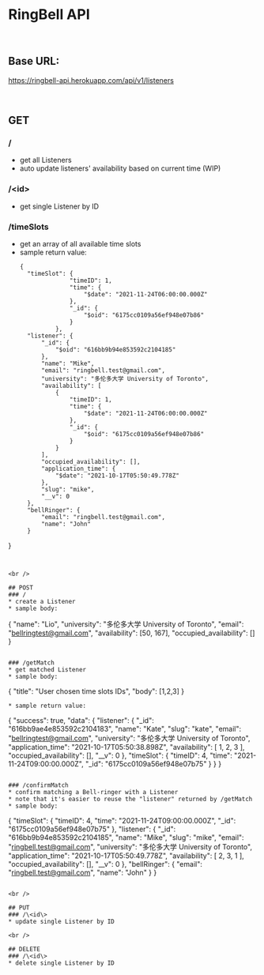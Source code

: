 # RingBell API

<br />

## Base URL:
https://ringbell-api.herokuapp.com/api/v1/listeners

<br />

## GET
### /
* get all Listeners
* auto update listeners' availability based on current time (WIP)
### /\<id\>
* get single Listener by ID
### /timeSlots
* get an array of all available time slots
* sample return value:
  ```
  {
    "timeSlot": {
                "timeID": 1,
                "time": {
                    "$date": "2021-11-24T06:00:00.000Z"
                },
                "_id": {
                    "$oid": "6175cc0109a56ef948e07b86"
                }
            },
    "listener": {
        "_id": {
            "$oid": "616bb9b94e853592c2104185"
        },
        "name": "Mike",
        "email": "ringbell.test@gmail.com",
        "university": "多伦多大学 University of Toronto",
        "availability": [
            {
                "timeID": 1,
                "time": {
                    "$date": "2021-11-24T06:00:00.000Z"
                },
                "_id": {
                    "$oid": "6175cc0109a56ef948e07b86"
                }
            }
        ],
        "occupied_availability": [],
        "application_time": {
            "$date": "2021-10-17T05:50:49.778Z"
        },
        "slug": "mike",
        "__v": 0
    },
    "bellRinger": {
        "email": "ringbell.test@gmail.com",
        "name": "John"
    }
}
  ```


<br />

## POST
### /
* create a Listener
* sample body:
  ```
  {
    "name": "Lio",
    "university": "多伦多大学 University of Toronto",
    "email": "bellringtest@gmail.com",
    "availability": [50, 167],
    "occupied_availability": []
  }
  ```
  
### /getMatch
* get matched Listener
* sample body:
  ```
  {
    "title": "User chosen time slots IDs",
    "body": [1,2,3]
  }
  ```
 * sample return value:
   ```
   {
    "success": true,
    "data": {
        "listener": {
            "_id": "616bb9ae4e853592c2104183",
            "name": "Kate",
            "slug": "kate",
            "email": "bellringtest@gmail.com",
            "university": "多伦多大学 University of Toronto",
            "application_time": "2021-10-17T05:50:38.898Z",
            "availability": [
                1,
                2,
                3
            ],
            "occupied_availability": [],
            "__v": 0
        },
        "timeSlot": {
            "timeID": 4,
            "time": "2021-11-24T09:00:00.000Z",
            "_id": "6175cc0109a56ef948e07b75"
        }
    }
   }
   ```
  
### /confirmMatch
* confirm matching a Bell-ringer with a Listener
* note that it's easier to reuse the "listener" returned by /getMatch
* sample body:
  ```
  {
    "timeSlot": {
            "timeID": 4,
            "time": "2021-11-24T09:00:00.000Z",
            "_id": "6175cc0109a56ef948e07b75"
        },
    "listener": {
        "_id": "616bb9b94e853592c2104185",
        "name": "Mike",
        "slug": "mike",
        "email": "ringbell.test@gmail.com",
        "university": "多伦多大学 University of Toronto",
        "application_time": "2021-10-17T05:50:49.778Z",
        "availability": [
            2,
            3,
            1
        ],
        "occupied_availability": [],
        "__v": 0
    },
    "bellRinger": {
        "email": "ringbell.test@gmail.com",
        "name": "John"
    }
  }
  ```

<br />

## PUT
### /\<id\>
* update single Listener by ID

<br />

## DELETE
### /\<id\>
* delete single Listener by ID
